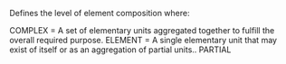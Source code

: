 ﻿Defines the level of element composition where:

COMPLEX = A set of elementary units aggregated together to fulfill the overall  required purpose.
ELEMENT = A single elementary unit that may exist of itself or as an aggregation of partial units..
PARTIAL
